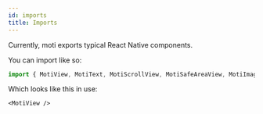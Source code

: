 ```yaml
---
id: imports
title: Imports
---
```


Currently, moti exports typical React Native components.

You can import like so:

```ts
import { MotiView, MotiText, MotiScrollView, MotiSafeAreaView, MotiImage } from 'moti'
```

Which looks like this in use:

```tsx
<MotiView />
```
